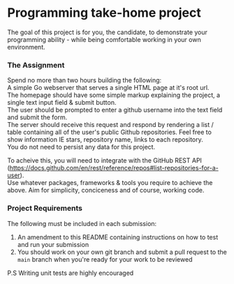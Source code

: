 # Programming take-home project
The goal of this project is for you, the candidate, to demonstrate your programming ability - while being comfortable working in your own environment.

### The Assignment
Spend no more than two hours building the following:  
A simple Go webserver that serves a single HTML page at it's root url.  
The homepage should have some simple markup explaining the project, a single text input field & submit button.  
The user should be prompted to enter a github username into the text field and submit the form.  
The server should receive this request and respond by rendering a list / table containing all of the user's public Github repositories. Feel free to show information IE stars, repository name, links to each repository.  
You do not need to persist any data for this project.

To acheive this, you will need to integrate with the GitHub REST API (https://docs.github.com/en/rest/reference/repos#list-repositories-for-a-user).  
Use whatever packages, frameworks & tools you require to achieve the above. Aim for simplicity, conciceness and of course, working code.

### Project Requirements
The following must be included in each submission:

1. An amendment to this README containing instructions on how to test and run your submission
2. You should work on your own git branch and submit a pull request to the `main` branch when you're ready for your work to be reviewed

P.S Writing unit tests are highly encouraged
